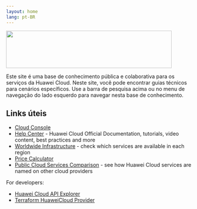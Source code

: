 ```yaml
---
layout: home
lang: pt-BR
---
```


<!-- markdownlint-disable-next-line no-inline-html -->
<a href="https://www.huaweicloud.com/intl/en-us/"><img width="450px" height="102px" src="https://console-static.huaweicloud.com/static/authui/20210202115135/public/custom/images/logo-en.svg"></a>

Este site é uma base de conhecimento pública e colaborativa para os serviços da Huawei Cloud.
Neste site, você pode encontrar guias técnicos para cenários específicos. Use a
barra de pesquisa acima ou no menu de navegação do lado esquerdo para navegar nesta
base de conhecimento.

## Links úteis

- [Cloud Console][console]
- [Help Center][help-center] - Huawei Cloud Official Documentation, tutorials,
  video content, best practices and more
- [Worldwide Infrastructure][worldwide-infra] - check which services are
  available in each region
- [Price Calculator][calculator]
- [Public Cloud Services Comparison][cloud-compare] - see how Huawei Cloud
  services are named on other cloud providers

For developers:

- [Huawei Cloud API Explorer][api-explorer]
- [Terraform HuaweiCloud Provider][terraform-provider]

<!-- Introduction -->
[console]: <https://console-intl.huaweicloud.com/console/?locale=en-us>
[help-center]: <https://support.huaweicloud.com/intl/en-us/index.html>
[worldwide-infra]: <https://www.huaweicloud.com/intl/en-us/global/>
[calculator]: <https://www.huaweicloud.com/intl/en-us/pricing/index.html>
[cloud-compare]: <https://comparecloud.in/>
[api-explorer]: <https://console-intl.huaweicloud.com/apiexplorer/#/openapi>
[terraform-provider]: <https://github.com/huaweicloud/terraform-provider-huaweicloud>
